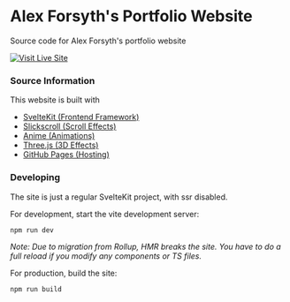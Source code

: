 # Alex Forsyth's Portfolio Website

Source code for Alex Forsyth's portfolio website

[![Visit Live Site](https://img.shields.io/badge/Visit%20Live%20Site-222224?style=for-the-badge)](https://forsyth-os.github.io/)

### Source Information

This website is built with

- [SvelteKit (Frontend Framework)](https://kit.svelte.dev/)
- [Slickscroll (Scroll Effects)](https://github.com/alexforsyth1/slickscrolljs)
- [Anime (Animations)](https://github.com/juliangarnier/anime)
- [Three.js (3D Effects)](https://github.com/mrdoob/three.js/)
- [GitHub Pages (Hosting)](https://pages.github.com/)

### Developing

The site is just a regular SvelteKit project, with ssr disabled.

For development, start the vite development server:

```bash
npm run dev
```

*Note: Due to migration from Rollup, HMR breaks the site. You have to do a full reload if you modify any components or TS files.*

For production, build the site:

```bash
npm run build
```